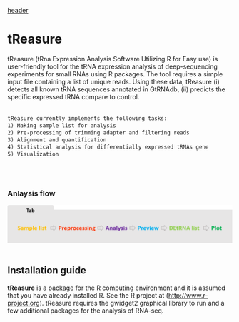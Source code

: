 [header](https://github.com/jinoklee/tReasure/blob/master/docs/header.png?raw=true)

# tReasure
tReasure (tRna Expression Analysis Software Utilizing R for Easy use) is user-friendly tool for the tRNA expression analysis of deep-sequencing experiments for small RNAs using R packages. The tool requires a simple input file containing a list of unique reads. Using these data, tReasure (i) detects all known tRNA sequences annotated in GtRNAdb, (ii) predicts the specific expressed tRNA compare to control.<br/><br/>

    tReasure currently implements the following tasks:
    1) Making sample list for analysis
    2) Pre-processing of trimming adapter and filtering reads
    3) Alignment and quantification
    4) Statistical analysis for differentially expressed tRNAs gene
    5) Visualization 

<br/><br/>

  ### Anlaysis flow
   ![Flow](https://github.com/jinoklee/tReasure/blob/master/docs/flow.png?raw=true)<br/><br/>




Installation guide
---------------------------
**tReasure** is a package for the R computing environment and it is assumed that you have already installed R. See the R project at (http://www.r-project.org). tReasure requires the gwidget2 graphical library to run and a few additional packages for the analysis of RNA-seq. 
  
  

